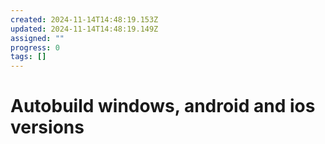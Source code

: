 ```yaml
---
created: 2024-11-14T14:48:19.153Z
updated: 2024-11-14T14:48:19.149Z
assigned: ""
progress: 0
tags: []
---
```


# Autobuild windows, android and ios versions
